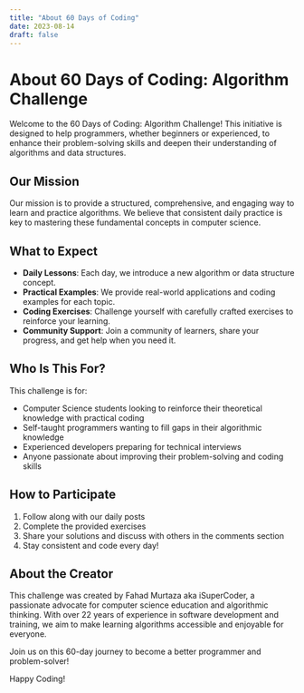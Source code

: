 ```yaml
---
title: "About 60 Days of Coding"
date: 2023-08-14
draft: false
---
```


# About 60 Days of Coding: Algorithm Challenge

Welcome to the 60 Days of Coding: Algorithm Challenge! This initiative is designed to help programmers, whether beginners or experienced, to enhance their problem-solving skills and deepen their understanding of algorithms and data structures.

## Our Mission

Our mission is to provide a structured, comprehensive, and engaging way to learn and practice algorithms. We believe that consistent daily practice is key to mastering these fundamental concepts in computer science.

## What to Expect

- **Daily Lessons**: Each day, we introduce a new algorithm or data structure concept.
- **Practical Examples**: We provide real-world applications and coding examples for each topic.
- **Coding Exercises**: Challenge yourself with carefully crafted exercises to reinforce your learning.
- **Community Support**: Join a community of learners, share your progress, and get help when you need it.

## Who Is This For?

This challenge is for:

- Computer Science students looking to reinforce their theoretical knowledge with practical coding
- Self-taught programmers wanting to fill gaps in their algorithmic knowledge
- Experienced developers preparing for technical interviews
- Anyone passionate about improving their problem-solving and coding skills

## How to Participate

1. Follow along with our daily posts
2. Complete the provided exercises
3. Share your solutions and discuss with others in the comments section
4. Stay consistent and code every day!

## About the Creator

This challenge was created by Fahad Murtaza aka iSuperCoder, a passionate advocate for computer science education and algorithmic thinking. With over 22 years of experience in software development and training, we aim to make learning algorithms accessible and enjoyable for everyone.

Join us on this 60-day journey to become a better programmer and problem-solver!

Happy Coding!
